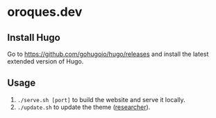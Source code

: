 # oroques.dev

## Install Hugo
Go to https://github.com/gohugoio/hugo/releases and install the latest extended
version of Hugo.

## Usage
1. `./serve.sh [port]` to build the website and serve it locally.
2. `./update.sh` to update the theme ([researcher](https://github.com/ojroques/hugo-researcher)).
